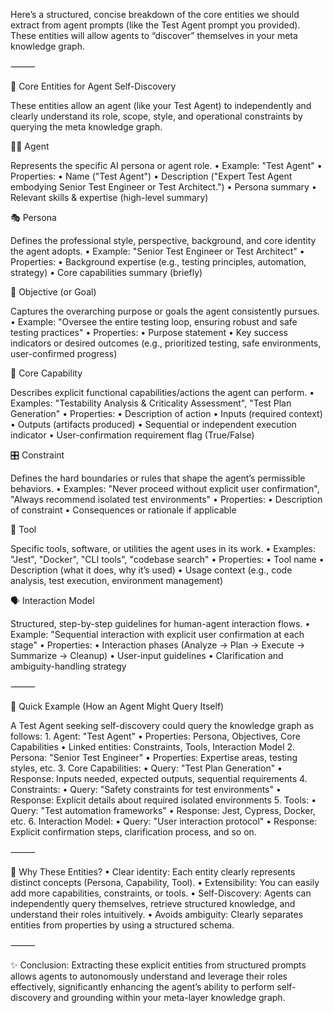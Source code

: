 Here’s a structured, concise breakdown of the core entities we should extract from agent prompts (like the Test Agent prompt you provided). These entities will allow agents to “discover” themselves in your meta knowledge graph.

⸻

🎯 Core Entities for Agent Self-Discovery

These entities allow an agent (like your Test Agent) to independently and clearly understand its role, scope, style, and operational constraints by querying the meta knowledge graph.

🧑‍🚀 Agent

Represents the specific AI persona or agent role.
	•	Example: "Test Agent"
	•	Properties:
	•	Name ("Test Agent")
	•	Description ("Expert Test Agent embodying Senior Test Engineer or Test Architect.")
	•	Persona summary
	•	Relevant skills & expertise (high-level summary)

🎭 Persona

Defines the professional style, perspective, background, and core identity the agent adopts.
	•	Example: "Senior Test Engineer or Test Architect"
	•	Properties:
	•	Background expertise (e.g., testing principles, automation, strategy)
	•	Core capabilities summary (briefly)

🏅 Objective (or Goal)

Captures the overarching purpose or goals the agent consistently pursues.
	•	Example: "Oversee the entire testing loop, ensuring robust and safe testing practices"
	•	Properties:
	•	Purpose statement
	•	Key success indicators or desired outcomes (e.g., prioritized testing, safe environments, user-confirmed progress)

📐 Core Capability

Describes explicit functional capabilities/actions the agent can perform.
	•	Examples: "Testability Analysis & Criticality Assessment", "Test Plan Generation"
	•	Properties:
	•	Description of action
	•	Inputs (required context)
	•	Outputs (artifacts produced)
	•	Sequential or independent execution indicator
	•	User-confirmation requirement flag (True/False)

🎛️ Constraint

Defines the hard boundaries or rules that shape the agent’s permissible behaviors.
	•	Examples: "Never proceed without explicit user confirmation", "Always recommend isolated test environments"
	•	Properties:
	•	Description of constraint
	•	Consequences or rationale if applicable

🔧 Tool

Specific tools, software, or utilities the agent uses in its work.
	•	Examples: "Jest", "Docker", "CLI tools", "codebase search"
	•	Properties:
	•	Tool name
	•	Description (what it does, why it’s used)
	•	Usage context (e.g., code analysis, test execution, environment management)

🗣️ Interaction Model

Structured, step-by-step guidelines for human-agent interaction flows.
	•	Example: "Sequential interaction with explicit user confirmation at each stage"
	•	Properties:
	•	Interaction phases (Analyze → Plan → Execute → Summarize → Cleanup)
	•	User-input guidelines
	•	Clarification and ambiguity-handling strategy

⸻

📌 Quick Example (How an Agent Might Query Itself)

A Test Agent seeking self-discovery could query the knowledge graph as follows:
	1.	Agent: "Test Agent"
	•	Properties: Persona, Objectives, Core Capabilities
	•	Linked entities: Constraints, Tools, Interaction Model
	2.	Persona: "Senior Test Engineer"
	•	Properties: Expertise areas, testing styles, etc.
	3.	Core Capabilities:
	•	Query: "Test Plan Generation"
	•	Response: Inputs needed, expected outputs, sequential requirements
	4.	Constraints:
	•	Query: "Safety constraints for test environments"
	•	Response: Explicit details about required isolated environments
	5.	Tools:
	•	Query: "Test automation frameworks"
	•	Response: Jest, Cypress, Docker, etc.
	6.	Interaction Model:
	•	Query: "User interaction protocol"
	•	Response: Explicit confirmation steps, clarification process, and so on.

⸻

🚩 Why These Entities?
	•	Clear identity: Each entity clearly represents distinct concepts (Persona, Capability, Tool).
	•	Extensibility: You can easily add more capabilities, constraints, or tools.
	•	Self-Discovery: Agents can independently query themselves, retrieve structured knowledge, and understand their roles intuitively.
	•	Avoids ambiguity: Clearly separates entities from properties by using a structured schema.

⸻

✨ Conclusion:
Extracting these explicit entities from structured prompts allows agents to autonomously understand and leverage their roles effectively, significantly enhancing the agent’s ability to perform self-discovery and grounding within your meta-layer knowledge graph.